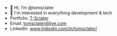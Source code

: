 - 👋 Hi, I’m @tomsclater
- 👀 I'm interested in everything development & tech
- Portfolio: [T-Sclater](https://t-sclater.vercel.app/)
- Email: tomsclater@live.com
- LinkedIn: www.linkedin.com/in/tomsclater/
<!---
tomsclater/tomsclater is a ✨ special ✨ repository because its `README.md` (this file) appears on your GitHub profile.
You can click the Preview link to take a look at your changes.
--->
